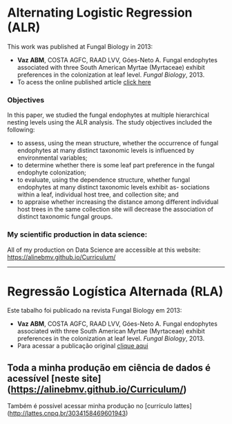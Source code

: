# Alternating Logistic Regression (ALR)
This work was published at Fungal Biology in 2013:
* **Vaz ABM**, COSTA AGFC, RAAD LVV, Góes-Neto A. Fungal endophytes associated with three South American Myrtae (Myrtaceae) exhibit preferences in the colonization at leaf level. _Fungal Biology_, 2013. 
* To acess the  online published article [click here](http://dx.doi.org/10.1016/j.funbio.2013.11.010)

### Objectives
In this paper, we studied the fungal endophytes at multiple hierarchical nesting levels using the ALR analysis. The study objectives included the following: 
* to assess, using the mean structure, whether the occurrence of fungal endophytes at many distinct taxonomic levels is influenced by environmental variables; 
* to determine whether there is some leaf part preference in the fungal endophyte colonization;
* to evaluate, using the dependence structure, whether fungal endophytes at many distinct taxonomic levels exhibit as-
sociations within a leaf, individual host tree, and collection site; and 
* to appraise whether increasing the distance among different individual host trees in the same collection site will decrease the association of distinct taxonomic fungal groups.

### My scientific production in data science:
All of my production on Data Science are accessible at this website: https://alinebmv.github.io/Curriculum/
***

# Regressão Logística Alternada (RLA)
Este tabalho foi publicado na revista Fungal Biology em 2013:
* **Vaz ABM**, COSTA AGFC, RAAD LVV, Góes-Neto A. Fungal endophytes associated with three South American Myrtae (Myrtaceae) exhibit preferences in the colonization at leaf level. _Fungal Biology_, 2013.
* Para acessar a publicação original [clique aqui](http://dx.doi.org/10.1016/j.funbio.2013.11.010)

## Toda a minha produção em ciência de dados é acessível [neste site] (https://alinebmv.github.io/Curriculum/)
Também é possível acessar minha produção no [currículo lattes] (http://lattes.cnpq.br/3034158469601943)
